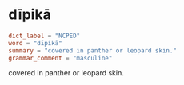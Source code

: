 # dīpikā

``` toml
dict_label = "NCPED"
word = "dīpikā"
summary = "covered in panther or leopard skin."
grammar_comment = "masculine"
```

covered in panther or leopard skin.

